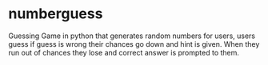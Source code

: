 

# numberguess
Guessing Game in python that generates random numbers for users, users guess if guess is wrong their chances go down and hint is given. When they run out of chances they lose and correct answer is prompted to them.



